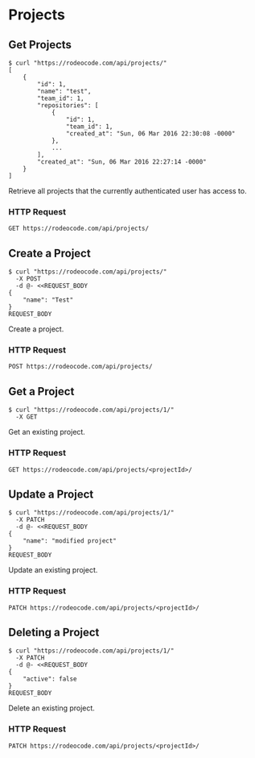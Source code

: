 # Projects

## Get Projects

```shell
$ curl "https://rodeocode.com/api/projects/"
[
    {
        "id": 1,
        "name": "test",
        "team_id": 1,
        "repositories": [
            {
                "id": 1,
                "team_id": 1,
                "created_at": "Sun, 06 Mar 2016 22:30:08 -0000"
            },
            ...
        ],
        "created_at": "Sun, 06 Mar 2016 22:27:14 -0000"
    }
]
```

Retrieve all projects that the currently authenticated user has access to.

### HTTP Request

`GET https://rodeocode.com/api/projects/`


## Create a Project

```shell
$ curl "https://rodeocode.com/api/projects/"
  -X POST
  -d @- <<REQUEST_BODY
{
    "name": "Test"
}
REQUEST_BODY
```

Create a project.

### HTTP Request

`POST https://rodeocode.com/api/projects/`


## Get a Project

```shell
$ curl "https://rodeocode.com/api/projects/1/"
  -X GET
```

Get an existing project.

### HTTP Request

`GET https://rodeocode.com/api/projects/<projectId>/`


## Update a Project

```shell
$ curl "https://rodeocode.com/api/projects/1/"
  -X PATCH
  -d @- <<REQUEST_BODY
{
    "name": "modified project"
}
REQUEST_BODY
```

Update an existing project.

### HTTP Request

`PATCH https://rodeocode.com/api/projects/<projectId>/`


## Deleting a Project

```shell
$ curl "https://rodeocode.com/api/projects/1/"
  -X PATCH
  -d @- <<REQUEST_BODY
{
    "active": false
}
REQUEST_BODY
```

Delete an existing project.

### HTTP Request

`PATCH https://rodeocode.com/api/projects/<projectId>/`
